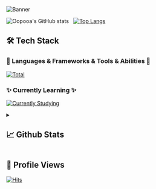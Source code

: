 ![Banner](https://svg-banners.vercel.app/api?type=origin&text1=hi,%20I%E2%80%99m%20opoa%20%F0%9F%A5%B0&Source&width=888&height=188)

![Oopooa's GitHub stats](https://github-readme-stats-git-master-oopooas-projects.vercel.app/api?username=oopooa&count_private=true&theme=buefy&show_icons=true) &nbsp;
[![Top Langs](https://github-readme-stats-git-master-oopooas-projects.vercel.app/api/top-langs/?username=oopooa&layout=compact)](https://github.com/oopooa/github-readme-stats)

## 🛠 Tech Stack
### 🚀 Languages & Frameworks & Tools & Abilities 🚀
[![Total](https://skillicons.dev/icons?i=java,spring,js,html,css,idea,vscode,git,github,maven,ubuntu,npm,notion,obsidian,mysql,redis,elasticsearch,md,docker,linux,ae,pr&perline=10)](https://skillicons.dev)

### ✨ Currently Learning ✨
[![Currently Studying](https://skillicons.dev/icons?i=react,electron,rocket)](https://skillicons.dev)

<details>
 <summary>
  <h2>
   📈 Github Stats
  </h2>
 </summary>

 <!--START_SECTION:waka-->
![Lines of code](https://img.shields.io/badge/From%20Hello%20World%20I%27ve%20Written-232.5%20thousand%20lines%20of%20code-blue)

**🐱 My GitHub Data** 

> 📦 167.2 kB Used in GitHub's Storage 
 > 
> 🏆 562 Contributions in the Year 2024
 > 
> 🚫 Not Opted to Hire
 > 
> 📜 9 Public Repositories 
 > 
> 🔑 10 Private Repositories 
 > 
**I'm a Night 🦉** 

```text
🌞 Morning                99 commits          ⬛⬛⬛⬜⬜⬜⬜⬜⬜⬜⬜⬜⬜⬜⬜⬜⬜⬜⬜⬜⬜⬜⬜⬜⬜   10.14 % 
🌆 Daytime                168 commits         ⬛⬛⬛⬛⬜⬜⬜⬜⬜⬜⬜⬜⬜⬜⬜⬜⬜⬜⬜⬜⬜⬜⬜⬜⬜   17.21 % 
🌃 Evening                498 commits         ⬛⬛⬛⬛⬛⬛⬛⬛⬛⬛⬛⬛⬛⬜⬜⬜⬜⬜⬜⬜⬜⬜⬜⬜⬜   51.02 % 
🌙 Night                  211 commits         ⬛⬛⬛⬛⬛⬜⬜⬜⬜⬜⬜⬜⬜⬜⬜⬜⬜⬜⬜⬜⬜⬜⬜⬜⬜   21.62 % 
```
📅 **I'm Most Productive on Saturday** 

```text
Monday                   102 commits         ⬛⬛⬛⬜⬜⬜⬜⬜⬜⬜⬜⬜⬜⬜⬜⬜⬜⬜⬜⬜⬜⬜⬜⬜⬜   10.45 % 
Tuesday                  125 commits         ⬛⬛⬛⬜⬜⬜⬜⬜⬜⬜⬜⬜⬜⬜⬜⬜⬜⬜⬜⬜⬜⬜⬜⬜⬜   12.81 % 
Wednesday                134 commits         ⬛⬛⬛⬜⬜⬜⬜⬜⬜⬜⬜⬜⬜⬜⬜⬜⬜⬜⬜⬜⬜⬜⬜⬜⬜   13.73 % 
Thursday                 144 commits         ⬛⬛⬛⬛⬜⬜⬜⬜⬜⬜⬜⬜⬜⬜⬜⬜⬜⬜⬜⬜⬜⬜⬜⬜⬜   14.75 % 
Friday                   121 commits         ⬛⬛⬛⬜⬜⬜⬜⬜⬜⬜⬜⬜⬜⬜⬜⬜⬜⬜⬜⬜⬜⬜⬜⬜⬜   12.40 % 
Saturday                 202 commits         ⬛⬛⬛⬛⬛⬜⬜⬜⬜⬜⬜⬜⬜⬜⬜⬜⬜⬜⬜⬜⬜⬜⬜⬜⬜   20.70 % 
Sunday                   148 commits         ⬛⬛⬛⬛⬜⬜⬜⬜⬜⬜⬜⬜⬜⬜⬜⬜⬜⬜⬜⬜⬜⬜⬜⬜⬜   15.16 % 
```



<!--END_SECTION:waka-->

</details>

## 👀 Profile Views
[![Hits](https://hits.sh/github.com/oopooa/hits.svg?view=today-total&style=plastic&label=hits)](https://hits.sh/github.com/oopooa/hits/)
